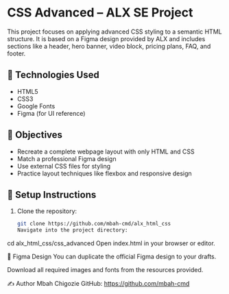 # CSS Advanced – ALX SE Project

This project focuses on applying advanced CSS styling to a semantic HTML structure. It is based on a Figma design provided by ALX and includes sections like a header, hero banner, video block, pricing plans, FAQ, and footer.

## 🔧 Technologies Used
- HTML5
- CSS3
- Google Fonts
- Figma (for UI reference)

## 🎯 Objectives
- Recreate a complete webpage layout with only HTML and CSS
- Match a professional Figma design
- Use external CSS files for styling
- Practice layout techniques like flexbox and responsive design

## 🚀 Setup Instructions
1. Clone the repository:
   ```bash
   git clone https://github.com/mbah-cmd/alx_html_css
   Navigate into the project directory:
cd alx_html_css/css_advanced
Open index.html in your browser or editor.

🎨 Figma Design
You can duplicate the official Figma design to your drafts.

Download all required images and fonts from the resources provided.

✍️ Author
Mbah Chigozie
GitHub: https://github.com/mbah-cmd


